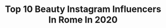 ---
title: Top 10 Beauty Instagram Influencers In Rome In 2020
description: Identify the most popular Instagram accounts on inBeat.
platform: Instagram
profiles:
  - username: "fabianabritto_"
    fullname: >-
      Fabiana🇧🇷🇪🇸🇮🇹
    location: "Italy"
    followers: 156373
    engagement: 237
    commentsToLikes: 0.058546
    avatar: "https://scontent-lhr8-1.cdninstagram.com/v/t51.2885-19/s320x320/84157246_268723124112782_4685206916412997632_n.jpg?_nc_ht=scontent-lhr8-1.cdninstagram.com&_nc_ohc=aPhxBCdIeGQAX-idgQM&oh=45e2b49b48a9565085e00a9f8a998fd2&oe=5EB92C13"
    verified: true
    hashtags: "#pink, #allarmismoinutile, #coronav, #ninamoric"
  - username: "chiarasogni"
    fullname: >-
      Chiara
    location: "Italy"
    followers: 2756
    engagement: 2714
    commentsToLikes: 0.089334
    avatar: "https://scontent-ams4-1.cdninstagram.com/v/t51.2885-19/s320x320/71783156_1177385132471089_4435625645287931904_n.jpg?_nc_ht=scontent-ams4-1.cdninstagram.com&_nc_ohc=z2xWIX8-GH4AX-vba3E&oh=6531d0a790ba8d64bab05bc84f19e012&oe=5EB8C29E"
    verified: false
    hashtags: "#landscapes, #instafamous, #hairstyles, #colosseo"
  - username: "dianadelorenzi"
    fullname: >-
      DIANA DE LORENZI
    location: "Italy"
    followers: 116138
    engagement: 164
    commentsToLikes: 0.061847
    avatar: "https://scontent-lhr8-1.cdninstagram.com/v/t51.2885-19/s320x320/54732206_1561020547363402_7057165037273612288_n.jpg?_nc_ht=scontent-lhr8-1.cdninstagram.com&_nc_ohc=qMMROUNSqFcAX-NiUwl&oh=a4dfd14b5dd165e6e76d3cc60c94f464&oe=5EBAE69B"
    verified: false
    hashtags: "#luxuryincluded, #jamaica, #loveyou, #desert"
  - username: "cristalcaravaggio"
    fullname: >-
      C R I S T A L
    location: "Italy"
    followers: 51492
    engagement: 298
    commentsToLikes: 0.049591
    avatar: "https://scontent-amt2-1.cdninstagram.com/v/t51.2885-19/s320x320/90087798_254463332225891_5461044998399066112_n.jpg?_nc_ht=scontent-amt2-1.cdninstagram.com&_nc_ohc=gW1JKGoVr4kAX-wGEeZ&oh=dacf5dcb715fd54875dc23b84e730dbf&oe=5EBBCEC8"
    verified: false
    hashtags: "#collaborazione, #december, #yoins, #igerspescara"
  - username: "luissantos_89"
    fullname: >-
      The Luís Best Experiences 🌍
    location: "Italy"
    followers: 17109
    engagement: 385
    commentsToLikes: 0.012219
    avatar: "https://scontent-ams4-1.cdninstagram.com/v/t51.2885-19/s320x320/70493340_3072821749409261_5725064536529043456_n.jpg?_nc_ht=scontent-ams4-1.cdninstagram.com&_nc_ohc=8As86I-_oZgAX83M9Gq&oh=f5ffc8feb17ff65727f32b9c7c9f7d4a&oe=5EB7F071"
    verified: false
    hashtags: "#rome, #jkplaceroma, #cartagenadeindias, #onlyadults"
  - username: "beniculturali3.0"
    fullname: >-
      Beni Culturali 3.0
    location: "Italy"
    followers: 235580
    engagement: 256
    commentsToLikes: 0.004585
    avatar: "https://scontent-lhr8-1.cdninstagram.com/v/t51.2885-19/s320x320/17817771_1105711106202023_5169161129791848448_a.jpg?_nc_ht=scontent-lhr8-1.cdninstagram.com&_nc_ohc=oyaXi527mkcAX_Zp2MU&oh=5dc97b108f0f25cc4c0243efcd5dcee7&oe=5EB3421E"
    verified: false
    hashtags: "#classic, #italy, #romeandyou, #milanomusei"
  - username: "violaguidotti"
    fullname: >-
      Vιoℓα Gυιdσττι
    location: "Italy"
    followers: 50387
    engagement: 329
    commentsToLikes: 0.045343
    avatar: "https://scontent-lhr8-1.cdninstagram.com/v/t51.2885-19/s320x320/67302611_696979367469641_6319737977392070656_n.jpg?_nc_ht=scontent-lhr8-1.cdninstagram.com&_nc_ohc=LCN2hktKGt0AX9bDgTz&oh=f2ecb27e527267f11b39f05ead6073b4&oe=5EBCCCAB"
    verified: false
    hashtags: "#shopping, #basicmakeup, #familyfirst, #blond"
  - username: "jessicaamendola"
    fullname: >-
      Jessica Amendola
    location: "Italy"
    followers: 69466
    engagement: 234
    commentsToLikes: 0.035500
    avatar: "https://scontent-lhr8-1.cdninstagram.com/v/t51.2885-19/s320x320/87681388_554288045177810_10899566140325888_n.jpg?_nc_ht=scontent-lhr8-1.cdninstagram.com&_nc_ohc=la99KzdA398AX94_NJS&oh=eaa6b6e7721fb3000183ee6185256ad2&oe=5EBBA5DD"
    verified: false
    hashtags: "#fashiondaily, #italianinfluencer, #perfectmoment, #larocheposay"
  - username: "alein_wonderland"
    fullname: >-
      ༺Alejandra༻
    location: "Italy"
    followers: 5709
    engagement: 2104
    commentsToLikes: 0.073724
    avatar: "https://scontent-nrt1-1.cdninstagram.com/v/t51.2885-19/s320x320/84338931_505474086822633_1711063959399825408_n.jpg?_nc_ht=scontent-nrt1-1.cdninstagram.com&_nc_ohc=J_Nh_KAKIiMAX8E_vtQ&oh=000adcb4c16ff7ee9b822b035466ca62&oe=5EB66998"
    verified: false
    hashtags: "#drawingbyme, #tagsforfollow, #photooftheday, #insta"
  - username: "thebeatrice_ferro"
    fullname: >-
      Beatrice Ferro
    location: "Italy"
    followers: 10310
    engagement: 444
    commentsToLikes: 0.141954
    avatar: "https://scontent-lhr8-1.cdninstagram.com/v/t51.2885-19/s320x320/77295077_423782128567033_2211385880826871808_n.jpg?_nc_ht=scontent-lhr8-1.cdninstagram.com&_nc_ohc=slSo9k5q5SAAX_t963C&oh=ba60186340bba3ca4414ee4f75ae9f41&oe=5EBAEFC8"
    verified: false
    hashtags: "#italia, #vintageracing, #sportive, #beuban"
---